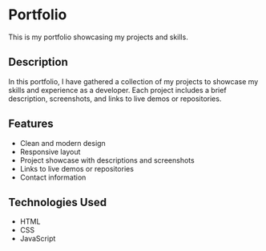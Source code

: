 # Portfolio

This is my portfolio showcasing my projects and skills.

## Description

In this portfolio, I have gathered a collection of my projects to showcase my skills and experience as a developer. Each project includes a brief description, screenshots, and links to live demos or repositories.

## Features

- Clean and modern design
- Responsive layout
- Project showcase with descriptions and screenshots
- Links to live demos or repositories
- Contact information

## Technologies Used

- HTML
- CSS
- JavaScript
